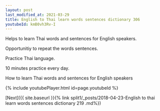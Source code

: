 ```yaml
---
layout: post
last_modified_at: 2021-03-29
title: English to Thai learn words sentences dictionary 306 
youtubeId: kmB0vh3Rv-I
---
```

 
 
Helps to learn Thai words and sentences for English speakers.

Opportunitiy to repeat the words sentences. 

Practice Thai language. 
 
10 minutes practice every day. 
 
How to learn Thai words and sentences for English speakers 
 
{% include youtubePlayer.html id=page.youtubeId %}
 
 
[Next]({{ site.baseurl }}{% link  split1/_posts/2018-04-23-English to thai learn words sentences dictionary 219 .md%})
 
